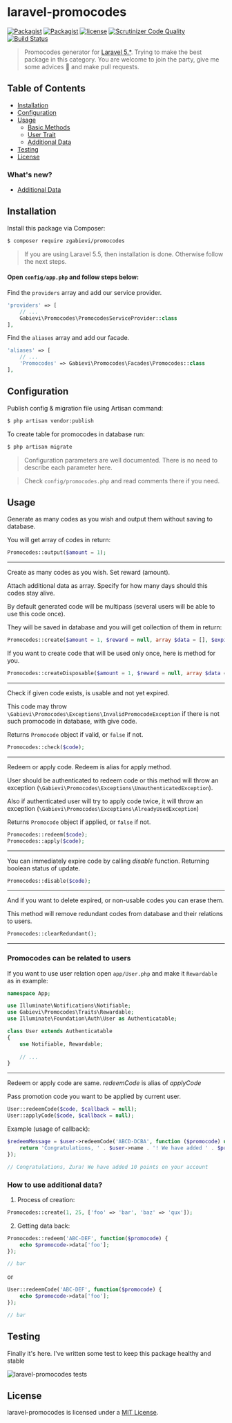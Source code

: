 # laravel-promocodes

[![Packagist](https://img.shields.io/packagist/v/zgabievi/promocodes.svg)](https://packagist.org/packages/zgabievi/promocodes)
[![Packagist](https://img.shields.io/packagist/dt/zgabievi/promocodes.svg)](https://packagist.org/packages/zgabievi/promocodes)
[![license](https://img.shields.io/github/license/zgabievi/promocodes.svg)](https://packagist.org/packages/zgabievi/promocodes)
[![Scrutinizer Code Quality](https://scrutinizer-ci.com/g/zgabievi/laravel-promocodes/badges/quality-score.png?b=master)](https://scrutinizer-ci.com/g/zgabievi/laravel-promocodes/?branch=master)
[![Build Status](https://scrutinizer-ci.com/g/zgabievi/laravel-promocodes/badges/build.png?b=master)](https://scrutinizer-ci.com/g/zgabievi/laravel-promocodes/build-status/master)

> Promocodes generator for [Laravel 5.*](http://laravel.com/). Trying to make the best package in this category. You are welcome to join the party, give me some advices :tada: and make pull requests.

## Table of Contents
- [Installation](#installation)
- [Configuration](#configuration)
- [Usage](#usage)
    - [Basic Methods](#usage)
    - [User Trait](#promocodes-can-be-related-to-users)
    - [Additional Data](#how-to-use-additional-data)
- [Testing](#testing)
- [License](#license)

### What's new?
- [Additional Data](#how-to-use-additional-data)

## Installation

Install this package via Composer:
```bash
$ composer require zgabievi/promocodes
```

> If you are using Laravel 5.5, then installation is done. Otherwise follow the next steps.

#### Open `config/app.php` and follow steps below:

Find the `providers` array and add our service provider.

```php
'providers' => [
    // ...
    Gabievi\Promocodes\PromocodesServiceProvider::class
],
```

Find the `aliases` array and add our facade.

```php
'aliases' => [
    // ...
    'Promocodes' => Gabievi\Promocodes\Facades\Promocodes::class
],
```

## Configuration

Publish config & migration file using Artisan command:
```bash
$ php artisan vendor:publish
```

To create table for promocodes in database run:
```bash
$ php artisan migrate
```

> Configuration parameters are well documented. There is no need to describe each parameter here.

> Check `config/promocodes.php` and read comments there if you need.

## Usage

Generate as many codes as you wish and output them without saving to database. 

You will get array of codes in return:

```php
Promocodes::output($amount = 1);
```

---

Create as many codes as you wish. Set reward (amount). 

Attach additional data as array. Specify for how many days should this codes stay alive.

By default generated code will be multipass (several users will be able to use this code once).

They will be saved in database and you will get collection of them in return:

```php
Promocodes::create($amount = 1, $reward = null, array $data = [], $expires_in = null);
```

If you want to create code that will be used only once, here is method for you.

```php
Promocodes::createDisposable($amount = 1, $reward = null, array $data = [], $expires_in = null);
```

---

Check if given code exists, is usable and not yet expired. 

This code may throw `\Gabievi\Promocodes\Exceptions\InvalidPromocodeException` if there is not such promocode in database, with give code.

Returns `Promocode` object if valid, or `false` if not.

```php
Promocodes::check($code);
```

---

Redeem or apply code. Redeem is alias for apply method. 

User should be authenticated to redeem code or this method will throw an exception (`\Gabievi\Promocodes\Exceptions\UnauthenticatedException`). 

Also if authenticated user will try to apply code twice, it will throw an exception (`\Gabievi\Promocodes\Exceptions\AlreadyUsedException`)

Returns `Promocode` object if applied, or `false` if not.

```php
Promocodes::redeem($code);
Promocodes::apply($code);
```

---

You can immediately expire code by calling *disable* function. Returning boolean status of update.

```php
Promocodes::disable($code);
```

---

And if you want to delete expired, or non-usable codes you can erase them.

This method will remove redundant codes from database and their relations to users. 

```php
Promocodes::clearRedundant();
```

---

### Promocodes can be related to users

If you want to use user relation open `app/User.php` and make it `Rewardable` as in example:

```php
namespace App;

use Illuminate\Notifications\Notifiable;
use Gabievi\Promocodes\Traits\Rewardable;
use Illuminate\Foundation\Auth\User as Authenticatable;

class User extends Authenticatable
{
    use Notifiable, Rewardable;
    
    // ...
}
```
---

Redeem or apply code are same. *redeemCode* is alias of *applyCode*

Pass promotion code you want to be applied by current user.

```php
User::redeemCode($code, $callback = null);
User::applyCode($code, $callback = null);
```

Example (usage of callback):

```php
$redeemMessage = $user->redeemCode('ABCD-DCBA', function ($promocode) use ($user) {
    return 'Congratulations, ' . $user->name . '! We have added ' . $promocode->reward . ' points on your account';
});

// Congratulations, Zura! We have added 10 points on your account
```

### How to use additional data?

1. Process of creation:

```php
Promocodes::create(1, 25, ['foo' => 'bar', 'baz' => 'qux']);
```

2. Getting data back:

```php
Promocodes::redeem('ABC-DEF', function($promocode) {
    echo $promocode->data['foo'];
});

// bar
```

or

```php
User::redeemCode('ABC-DEF', function($promocode) {
    echo $promocode->data['foo'];
});

// bar
```

## Testing

Finally it's here. I've written some test to keep this package healthy and stable

![laravel-promocodes tests](https://user-images.githubusercontent.com/1515299/29971701-4971da9e-8f3a-11e7-9f68-f7677400ef16.png)

## License

laravel-promocodes is licensed under a [MIT License](https://github.com/zgabievi/laravel-promocodes/blob/master/LICENSE).
